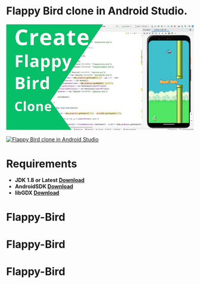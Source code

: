 # Flappy Bird clone in Android Studio.

!["Flappy Bird clone in Android Studio."](https://github.com/rusahang/FlappyBird/blob/main/screenshot/screenshot.jpg "Flappy Bird clone in Android Studio.")

[![Flappy Bird clone in Android Studio](http://img.youtube.com/vi/SAhp9AwU_DA/0.jpg)](https://www.youtube.com/watch?v=SAhp9AwU_DA)

# Requirements
- **JDK 1.8 or Latest [Download](https://www.oracle.com/technetwork/java/javase/downloads/index.html)**
- **AndroidSDK [Download](https://developer.android.com/studio/index.html#resources)**
- **libGDX [Download](https://libgdx.com)**
# Flappy-Bird
# Flappy-Bird
# Flappy-Bird
